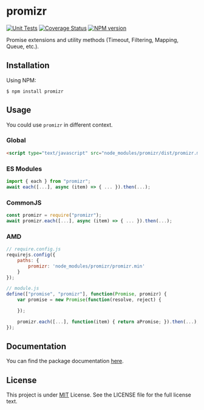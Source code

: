 ﻿# promizr

[![Unit Tests](https://github.com/spatools/promizr/workflows/Unit%20Tests/badge.svg)](https://github.com/spatools/promizr/actions?query=workflow%3A%22Unit+Tests%22)
[![Coverage Status](https://coveralls.io/repos/github/spatools/promizr/badge.svg?branch=%40release/v1)](https://coveralls.io/github/spatools/promizr?branch=%40release/v1)
[![NPM version](https://badge.fury.io/js/promizr.png)](http://badge.fury.io/js/promizr)


Promise extensions and utility methods (Timeout, Filtering, Mapping, Queue, etc.).

## Installation

Using NPM:

```console
$ npm install promizr
```

## Usage

You could use `promizr` in different context.

### Global

```html
<script type="text/javascript" src="node_modules/promizr/dist/promizr.min.js"></script>
```

### ES Modules

```javascript
import { each } from "promizr";
await each([...], async (item) => { ... }).then(...);
```

### CommonJS

```javascript
const promizr = require("promizr");
await promizr.each([...], async (item) => { ... }).then(...);
```

### AMD

```javascript
// require.config.js
requirejs.config({
    paths: {
        promizr: 'node_modules/promizr/promizr.min'
    }
});

// module.js
define(["promise", "promizr"], function(Promise, promizr) {
    var promise = new Promise(function(resolve, reject) {

    });

    promizr.each([...], function(item) { return aPromise; }).then(...);
});
```

## Documentation

You can find the package documentation [here](./docs/promizr.md).

## License

This project is under [MIT](./LICENSE) License. See the LICENSE file for the full license text.
